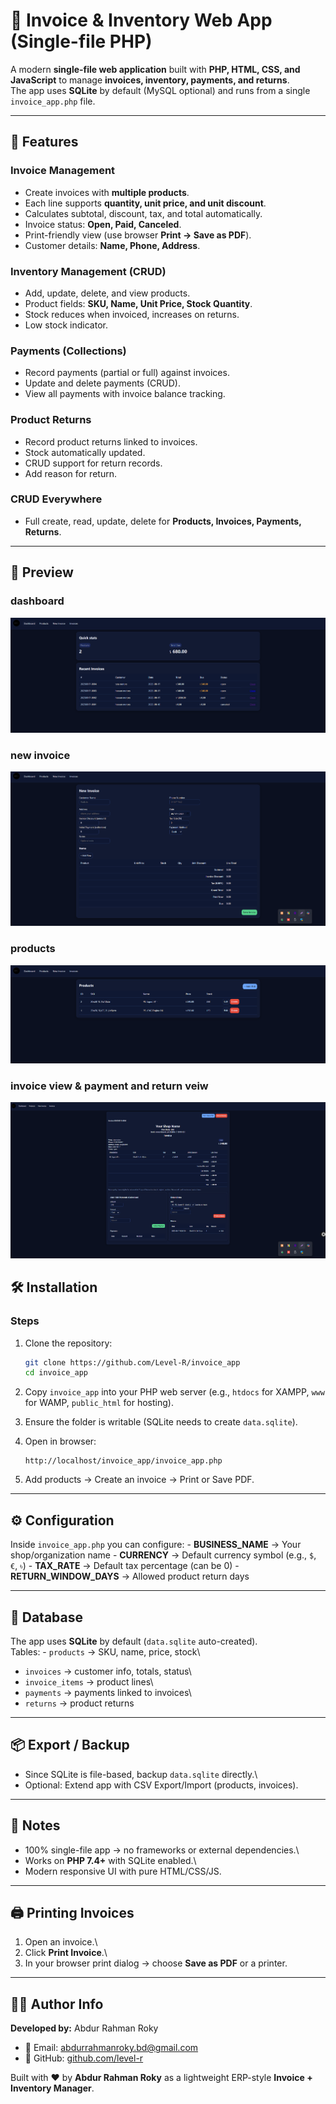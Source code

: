 # 📄 Invoice & Inventory Web App (Single-file PHP)

A modern **single-file web application** built with **PHP, HTML, CSS,
and JavaScript** to manage **invoices, inventory, payments, and
returns**.\
The app uses **SQLite** by default (MySQL optional) and runs from a
single `invoice_app.php` file.

------------------------------------------------------------------------

## 🚀 Features

### Invoice Management

-   Create invoices with **multiple products**.
-   Each line supports **quantity, unit price, and unit discount**.
-   Calculates subtotal, discount, tax, and total automatically.
-   Invoice status: **Open, Paid, Canceled**.
-   Print-friendly view (use browser **Print → Save as PDF**).
-   Customer details: **Name, Phone, Address**.

### Inventory Management (CRUD)

-   Add, update, delete, and view products.
-   Product fields: **SKU, Name, Unit Price, Stock Quantity**.
-   Stock reduces when invoiced, increases on returns.
-   Low stock indicator.

### Payments (Collections)

-   Record payments (partial or full) against invoices.
-   Update and delete payments (CRUD).
-   View all payments with invoice balance tracking.

### Product Returns

-   Record product returns linked to invoices.
-   Stock automatically updated.
-   CRUD support for return records.
-   Add reason for return.

### CRUD Everywhere

-   Full create, read, update, delete for **Products, Invoices,
    Payments, Returns**.

------------------------------------------------------------------------
## 📸 Preview

### dashboard
![Invoice app Screenshot](assets/img/dashboard.png) 
### new invoice
![Invoice app Screenshot](assets/img/new_invo.png) 
### products
![Invoice app Screenshot](assets/img/products.png) 
### invoice view & payment and return veiw
![Invoice app Screenshot](assets/img/veiw_invo.png) 


## 🛠️ Installation

### Steps

1. Clone the repository:
   ```bash
   git clone https://github.com/Level-R/invoice_app
   cd invoice_app
   ```
   
2.  Copy `invoice_app` into your PHP web server (e.g., `htdocs` for
    XAMPP, `www` for WAMP, `public_html` for hosting).

3.  Ensure the folder is writable (SQLite needs to create
    `data.sqlite`).

4.  Open in browser:

        http://localhost/invoice_app/invoice_app.php

5.  Add products → Create an invoice → Print or Save PDF.

------------------------------------------------------------------------

## ⚙️ Configuration

Inside `invoice_app.php` you can configure: - **BUSINESS_NAME** → Your
shop/organization name - **CURRENCY** → Default currency symbol (e.g.,
`$`, `€`, `৳`) - **TAX_RATE** → Default tax percentage (can be 0) -
**RETURN_WINDOW_DAYS** → Allowed product return days

------------------------------------------------------------------------

## 💾 Database

The app uses **SQLite** by default (`data.sqlite` auto-created).\
Tables: - `products` → SKU, name, price, stock\
- `invoices` → customer info, totals, status\
- `invoice_items` → product lines\
- `payments` → payments linked to invoices\
- `returns` → product returns

------------------------------------------------------------------------

## 📦 Export / Backup

-   Since SQLite is file-based, backup `data.sqlite` directly.\
-   Optional: Extend app with CSV Export/Import (products, invoices).

------------------------------------------------------------------------

## 📌 Notes

-   100% single-file app → no frameworks or external dependencies.\
-   Works on **PHP 7.4+** with SQLite enabled.\
-   Modern responsive UI with pure HTML/CSS/JS.

------------------------------------------------------------------------

## 🖨️ Printing Invoices

1.  Open an invoice.\
2.  Click **Print Invoice**.\
3.  In your browser print dialog → choose **Save as PDF** or a printer.

------------------------------------------------------------------------

## 👨‍💻 Author Info

**Developed by:** Abdur Rahman Roky

- 📧 Email: [abdurrahmanroky.bd@gmail.com](mailto:abdurrahmanroky.bd@gmail.com)
- 🐙 GitHub: [github.com/level-r](https://github.com/level-r)

Built with ❤️ by **Abdur Rahman Roky** as a lightweight ERP-style **Invoice +
Inventory Manager**.
